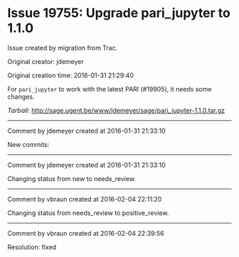 # Issue 19755: Upgrade pari_jupyter to 1.1.0

Issue created by migration from Trac.

Original creator: jdemeyer

Original creation time: 2016-01-31 21:29:40

For `pari_jupyter` to work with the latest PARI (#19905), it needs some changes.

*Tarball*: http://sage.ugent.be/www/jdemeyer/sage/pari_jupyter-1.1.0.tar.gz


---

Comment by jdemeyer created at 2016-01-31 21:33:10

New commits:


---

Comment by jdemeyer created at 2016-01-31 21:33:10

Changing status from new to needs_review.


---

Comment by vbraun created at 2016-02-04 22:11:20

Changing status from needs_review to positive_review.


---

Comment by vbraun created at 2016-02-04 22:39:56

Resolution: fixed
